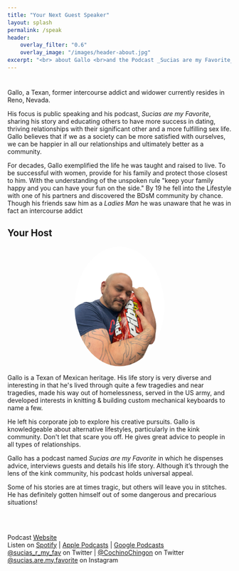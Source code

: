 ```yaml
---
title: "Your Next Guest Speaker"
layout: splash
permalink: /speak
header:
    overlay_filter: "0.6"
    overlay_image: "/images/header-about.jpg"
excerpt: "<br> about Gallo <br>and the Podcast _Sucias are my Favorite_"
---
```


# 

Gallo, a Texan, former intercourse addict and widower currently resides in Reno, Nevada.

His focus is public speaking and his podcast, _Sucias are my Favorite_, sharing his story and educating others to have more success in dating, thriving relationships with their significant other and a more fulfilling sex life. Gallo believes that if we as a society can be more satisfied with ourselves, we can be happier in all our relationships and ultimately better as a community. 

For decades, Gallo exemplified the life he was taught and raised to live. To be successful with women, provide for his family and protect those closest to him. With the understanding of the unspoken rule "keep your family happy and you can have your fun on the side." By 19 he fell into the Lifestyle with one of his partners and discovered the BDsM community by chance. Though his friends saw him as a _Ladies Man_ he was unaware that he was in fact an intercourse addict

## Your Host

<p align="center">
    <img style="max-width:40%;object-fit:cover;border-radius:50%;" src="/images/bout.png">
</p>
<p> Gallo is a Texan of Mexican heritage. His life story is very diverse and interesting in that he&#39;s lived through quite a few tragedies and near tragedies, made his way out of homelessness, served in the US army, and developed interests in knitting &amp; building custom mechanical keyboards to name a few.</p>
<p> He left his corporate job to explore his creative pursuits.
 Gallo is knowledgeable about alternative lifestyles, particularly in the kink community. Don&#39;t let that scare you off. He gives great advice to people in all types of relationships. </p>
<p> Gallo has a podcast named <i>Sucias are my Favorite</i> in which he dispenses advice, interviews guests and details his life story. Although it’s through the lens of the kink community, his podcast holds universal appeal. </p>
<p> Some of his stories are at times tragic, but others will leave you in stitches. He has definitely gotten himself out of some dangerous and precarious situations!</p>
<br>

<br> Podcast [Website](https://sucias.xyz)  <a href='https://sucias.xyz'><i class='fas fa-link'></i></a>
<br> Listen on [Spotify](https://open.spotify.com/show/3XjoipCU3QzeIaQAAQpBdW)  <a href='https://open.spotify.com/show/3XjoipCU3QzeIaQAAQpBdW'><i class='fab fa-spotify'></i></a> | [Apple Podcasts](https://podcasts.apple.com/us/podcast/sucias-are-my-favorite/id1548173787)<i class='fas fa-podcast'></i> | [Google Podcasts](https://podcasts.google.com/feed/aHR0cHM6Ly9hbmNob3IuZm0vcy80MjI0YzYzYy9wb2RjYXN0L3Jzcw)  <a href='https://podcasts.google.com/feed/aHR0cHM6Ly9hbmNob3IuZm0vcy80MjI0YzYzYy9wb2RjYXN0L3Jzcw'><i class='fab fa-google-play'></i></a>
<br> [@sucias_r_my_fav](https://twitter.com/sucias_r_my_fav) on Twitter  <a href='https://twitter.com/sucias_r_my_fav'><i class='fab fa-twitter'></i></a> |  [@CochinoChingon](https://twitter.com/cochinochingon) on Twitter <a href='https://twitter.com/cochinochingon'><i class='fab fa-twitter'></i></a>
<br> [@sucias.are.my.favorite](https://instagram.com/sucias.are.my.favorite) on Instagram  <a href='https://www.instagram.com/sucias.are.my.favorite'><i class='fa-brands fa-instagram-square'></i></a>
